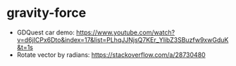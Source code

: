﻿# gravity-force
- GDQuest car demo: https://www.youtube.com/watch?v=d6jICPx6Dto&index=17&list=PLhqJJNjsQ7KEr_YlibZ3SBuzfw9xwGduK&t=1s
- Rotate vector by radians: https://stackoverflow.com/a/28730480
